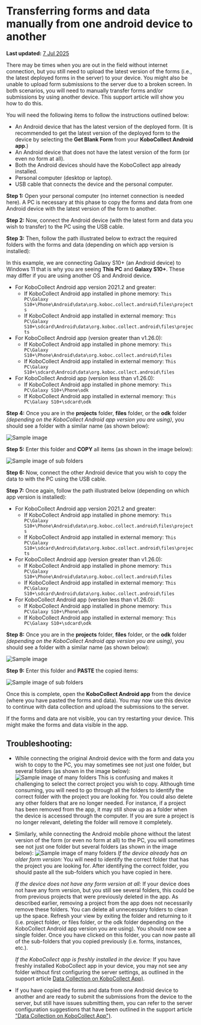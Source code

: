 ﻿# Transferring forms and data manually from one android device to another
**Last updated:** <a href="https://github.com/kobotoolbox/docs/blob/bc50d5ca6c8dae3c9cd55113a23269b8f60daf12/source/transferring_forms.md" class="reference">7 Jul 2025</a>

There may be times when you are out in the field without internet connection,
but you still need to upload the latest version of the forms (i.e., the latest
deployed forms in the server) to your device. You might also be unable to upload
form submissions to the server due to a broken screen. In both scenarios, you
will need to manually transfer forms and/or submissions by using another device.
This support article will show you how to do this.

You will need the following items to follow the instructions outlined below:

-   An Android device that has the latest version of the deployed form. (It is
    recommended to get the latest version of the deployed form to the device by
    selecting the **Get Blank Form** from your **KoboCollect Android app**.)
-   An Android device that does not have the latest version of the form (or even
    no form at all).
-   Both the Android devices should have the KoboCollect app already installed.
-   Personal computer (desktop or laptop).
-   USB cable that connects the device and the personal computer.

**Step 1:** Open your personal computer (no internet connection is needed here).
A PC is necessary at this phase to copy the forms and data from one Android
device with the latest version of the form to another.

**Step 2:** Now, connect the Android device (with the latest form and data you
wish to transfer) to the PC using the USB cable.

**Step 3:** Then, follow the path illustrated below to extract the required
folders with the forms and data (depending on which app version is installed):

<p class="note">
  In this example, we are connecting Galaxy S10+ (an Android device) to Windows
  11 that is why you are seeing <strong>This PC</strong> and
  <strong>Galaxy S10+</strong>. These may differ if you are using another OS and
  Android device.
</p>

-   For KoboCollect Android app version 2021.2 and greater:
    -   If KoboCollect Android app installed in phone memory:
        `This PC\Galaxy S10+\Phone\Android\data\org.koboc.collect.android\files\projects`
    -   If KoboCollect Android app installed in external memory:
        `This PC\Galaxy S10+\sdcard\Android\data\org.koboc.collect.android\files\projects`
-   For KoboCollect Android app (version greater than v1.26.0):
    -   If KoboCollect Android app installed in phone memory:
        `This PC\Galaxy S10+\Phone\Android\data\org.koboc.collect.android\files`
    -   If KoboCollect Android app installed in external memory:
        `This PC\Galaxy S10+\sdcard\Android\data\org.koboc.collect.android\files`
-   For KoboCollect Android app (version less than v1.26.0):
    -   If KoboCollect Android app installed in phone memory:
        `This PC\Galaxy S10+\Phone\odk`
    -   If KoboCollect Android app installed in external memory:
        `This PC\Galaxy S10+\sdcard\odk`

**Step 4:** Once you are in the **projects** folder, **files** folder, or the
**odk** folder _(depending on the KoboCollect Android app version you are
using)_, you should see a folder with a similar name (as shown below):

![Sample image](images/transferring_forms/sample_1_folder.png)

**Step 5:** Enter this folder and **COPY** all items (as shown in the image
below):

![Sample image of sub folders](images/transferring_forms/sub_folders.png)

**Step 6:** Now, connect the other Android device that you wish to copy the data
to with the PC using the USB cable.

**Step 7:** Once again, follow the path illustrated below (depending on which
app version is installed):

-   For KoboCollect Android app version 2021.2 and greater:
    -   If KoboCollect Android app installed in phone memory:
        `This PC\Galaxy S10+\Phone\Android\data\org.koboc.collect.android\files\projects`
    -   If KoboCollect Android app installed in external memory:
        `This PC\Galaxy S10+\sdcard\Android\data\org.koboc.collect.android\files\projects`
-   For KoboCollect Android app (version greater than v1.26.0):
    -   If KoboCollect Android app installed in phone memory:
        `This PC\Galaxy S10+\Phone\Android\data\org.koboc.collect.android\files`
    -   If KoboCollect Android app installed in external memory:
        `This PC\Galaxy S10+\sdcard\Android\data\org.koboc.collect.android\files`
-   For KoboCollect Android app (version less than v1.26.0):
    -   If KoboCollect Android app installed in phone memory:
        `This PC\Galaxy S10+\Phone\odk`
    -   If KoboCollect Android app installed in external memory:
        `This PC\Galaxy S10+\sdcard\odk`

**Step 8:** Once you are in the **projects** folder, **files** folder, or the
**odk** folder _(depending on the KoboCollect Android app version you are
using)_, you should see a folder with a similar name (as shown below):

![Sample image](images/transferring_forms/sample_2_folder.png)

**Step 9:** Enter this folder and **PASTE** the copied items:

![Sample image of sub folders](images/transferring_forms/sub_folders.png)

Once this is complete, open the **KoboCollect Android app** from the device
(where you have pasted the forms and data). You may now use this device to
continue with data collection and upload the submissions to the server.

<p class="note">
  If the forms and data are not visible, you can try restarting your device.
  This might make the forms and data visible in the app.
</p>

## Troubleshooting:

-   While connecting the original Android device with the form and data you wish
    to copy to the PC, you may sometimes see not just one folder, but several
    folders (as shown in the image below):
    ![Sample image of many folders](images/transferring_forms/sample_many_folders.png)
    This is confusing and makes it challenging to select the correct project you
    wish to copy. Although time consuming, you will need to go through all the
    folders to identify the correct folder with the project you are looking for.
    You could also delete any other folders that are no longer needed. For
    instance, if a project has been removed from the app, it may still show up
    as a folder when the device is accessed through the computer. If you are
    sure a project is no longer relevant, deleting the folder will remove it
    completely.

-   Similarly, while connecting the Android mobile phone without the latest
    version of the form (or even no form at all) to the PC, you will sometimes
    see not just one folder but several folders (as shown in the image below):
    ![Sample image of many folders](images/transferring_forms/sample_many_folders.png)
    _If the device already has an older form version:_ You will need to identify
    the correct folder that has the project you are looking for. After
    identifying the correct folder, you should paste all the sub-folders which
    you have copied in here.

    _If the device does not have any form version at all:_ If your device does
    not have any form version, but you still see several folders, this could be
    from previous projects that were previously deleted in the app. As described
    earlier, removing a project from the app does not necessarily remove these
    folders. You can delete all unnecessary folders to clean up the space.
    Refresh your view by exiting the folder and returning to it (i.e. project
    folder, or files folder, or the odk folder depending on the KoboCollect
    Android app version you are using). You should now see a single folder. Once
    you have clicked on this folder, you can now paste all of the sub-folders
    that you copied previously (i.e. forms, instances, etc.).

    _If the KoboCollect app is freshly installed in the device:_ If you have
    freshly installed KoboCollect app in your device, you may not see any folder
    without first configuring the server settings, as outlined in the support
    article [Data Collection on KoboCollect App)](kobocollect_on_android_latest).

-   If you have copied the forms and data from one Android device to another and
    are ready to submit the submissions from the device to the server, but still
    have issues submitting them, you can refer to the server configuration
    suggestions that have been outlined in the support article ["Data Collection on KoboCollect App")](kobocollect_on_android_latest).
